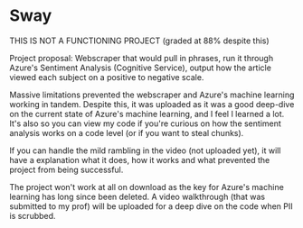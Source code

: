 # Sway
 
THIS IS NOT A FUNCTIONING PROJECT (graded at 88% despite this)

Project proposal: Webscraper that would pull in phrases, run it through Azure's Sentiment Analysis (Cognitive Service), output how the article viewed each subject on a positive to negative scale.

Massive limitations prevented the webscraper and Azure's machine learning working in tandem. Despite this, it was uploaded as it was a good deep-dive on the current state of Azure's machine learning, and I feel I learned a lot. It's also so you can view my code if you're curious on how the sentiment analysis works on a code level (or if you want to steal chunks).

If you can handle the mild rambling in the video (not uploaded yet), it will have a explanation what it does, how it works and what prevented the project from being successful.

The project won't work at all on download as the key for Azure's machine learning has long since been deleted. A video walkthrough (that was submitted to my prof) will be uploaded for a deep dive on the code when PII is scrubbed.
